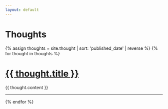 ```yaml
---
layout: default
---
```


<h1 class="f0 normal mt0 mb4">Thoughts</h1>

{% assign thoughts = site.thought | sort: 'published_date' | reverse %}
{% for thought in thoughts %}


<h1 class="f1 normal mt0 mb4"><a href="/thought/{{ thought.name }}">{{ thought.title }}</a></h1>
<div class="content measure-wide lh-copy f3-ns">
        {{ thought.content }}
</div>

---

{% endfor %}

